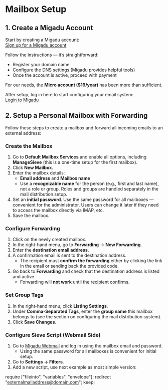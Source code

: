 # Mailbox Setup

## 1. Create a Migadu Account

Start by creating a Migadu account:  
[Sign up for a Migadu account](https://admin.migadu.com/public/signup)

Follow the instructions — it’s straightforward:  
- Register your domain name  
- Configure the DNS settings (Migadu provides helpful tools)  
- Once the account is active, proceed with payment  

For our needs, the **Micro account ($19/year)** has been more than sufficient.  

After setup, log in here to start configuring your email system:  
[Login to Migadu](https://admin.migadu.com/public/login)


## 2. Setup a Personal Mailbox with Forwarding

Follow these steps to create a mailbox and forward all incoming emails to an external address:

### Create the Mailbox

1. Go to **Default Mailbox Services** and enable all options, including **ManageSieve** (this is a one-time setup for the first mailbox).  
2. Click **New Mailbox**.  
3. Enter the mailbox details:
   - **Email address** and **Mailbox name**  
   - Use a **recognizable name** for the person (e.g., first and last name), not a role or group. Roles and groups are handled separately in the mail distribution setup.  
4. Set an **initial password**. Use the same password for all mailboxes — convenient for the administrator. Users can change it later if they need to access the mailbox directly via IMAP, etc.  
5. Save the mailbox.

### Configure Forwarding

1. Click on the newly created mailbox.  
2. In the right-hand menu, go to **Forwarding** → **New Forwarding**.  
3. Enter the **destination email address**.  
4. A confirmation email is sent to the destination address.  
   - The recipient must **confirm the forwarding** either by clicking the link in the email or sending back the provided code.  
5. Go back to **Forwarding** and check that the destination address is listed and active.  
   - Forwarding will **not work** until the recipient confirms.

### Set Group Tags

1. In the right-hand menu, click **Listing Settings**.  
2. Under **Comma-Separated Tags**, enter the **group name** this mailbox belongs to (see the section on configuring the mail distribution system).  
3. Click **Save Changes**.

### Configure Sieve Script (Webmail Side)

1. Go to [Migadu Webmail](https://webmail.migadu.com/) and log in using the mailbox email and password.  
   - Using the same password for all mailboxes is convenient for initial setup.  
2. Go to **Settings → Filters**.  
3. Add a new script, use next example as most simple version:  

require ["fileinto", "variables", "envelope"];
redirect "externalmailaddress@domain.com";
keep;

